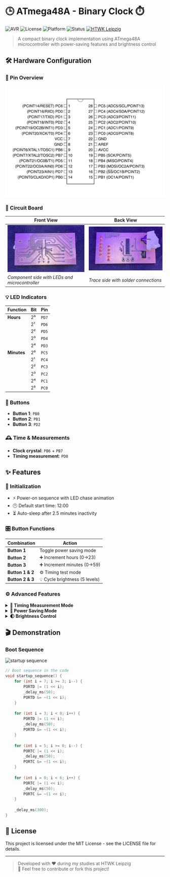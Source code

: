 # 🕒 ATmega48A - Binary Clock ⏱️

![AVR](https://img.shields.io/badge/AVR-ATmega48A-blue)
![License](https://img.shields.io/badge/License-MIT-green)
![Platform](https://img.shields.io/badge/Platform-Embedded-red)
![Status](https://img.shields.io/badge/Status-Completed-brightgreen)
[![HTWK Leipzig](https://img.shields.io/badge/HTWK_Leipzig-Leipzig_University_of_Applied_Sciences-0077CC)](https://www.htwk-leipzig.de/)

> A compact binary clock implementation using ATmega48A microcontroller with power-saving features and brightness control

## 🛠️ Hardware Configuration

### 📍 Pin Overview

![atmega48a layout](/artefacts/atmega48a_layout.png)

### 📡 Circuit Board

| Front View | Back View |
|------------|-----------|
| <img src="/artefacts/circuit_board-front.jpg" width="400" alt="Front view of PCB showing component placement"> | <img src="/artefacts/circuit_board-back.jpg" width="400" alt="Back view showing PCB traces"> |
| *Component side with LEDs and microcontroller* | *Trace side with solder connections* |

### 💡 LED Indicators
| Function  | Bit | Pin  |
|-----------|-----|------|
| **Hours** | 2⁰  | `PD7` |
|           | 2¹  | `PD6` |
|           | 2²  | `PD5` |
|           | 2³  | `PD4` |
|           | 2⁴  | `PD3` |
| **Minutes** | 2⁰ | `PC5` |
|            | 2¹ | `PC4` |
|            | 2² | `PC3` |
|            | 2³ | `PC2` |
|            | 2⁴ | `PC1` |
|            | 2⁵ | `PC0` |

### 🔘 Buttons
- **Button 1**: `PB0`
- **Button 2**: `PB1`
- **Button 3**: `PD2`

### 🕰️ Time & Measurements
-  **Clock crystal**: `PB6` + `PB7`
-  **Timing measurement**: `PD0`

## ✨ Features

### 🔌 Initialization
- ⚡ Power-on sequence with LED chase animation
- 🕛 Default start time: 12:00
- ⏳ Auto-sleep after 2.5 minutes inactivity

### 🎛️ Button Functions
| Combination | Action |
|-------------|--------|
| **Button 1** | Toggle power saving mode |
| **Button 2** | ➕ Increment hours (0→23) |
| **Button 3** | ➕ Increment minutes (0→59) |
| **Button 1 & 2** | ⚙️ Timing test mode |
| **Button 2 & 3** | 💡 Cycle brightness (5 levels) |

### ⚙️ Advanced Features
<details>
<summary><strong>🔧 Timing Measurement Mode</strong></summary>

- All LEDs light up for 2s on activation
- `PD0` toggles every second
- Buttons disabled during test
- Exit by pressing 1+2 again (3x LED blink)
</details>

<details>
<summary><strong>🔋 Power Saving Mode</strong></summary>

- All LEDs turned off
- MCU in power-save mode
- Wake via `PD0` interrupt or Button 1
- Full button functionality maintained
</details>

<details>
<summary><strong>🌓 Brightness Control</strong></summary>

- 5 adjustable brightness levels
- PWM-controlled LED intensity
- Settings persist through power cycles
- Cycle through levels with 2+3 button combo
</details>

## 🎬 Demonstration

### Boot Sequence
![startup sequence](/artefacts/startup_sequence.gif)

```c
// Boot sequence in the code
void startup_sequence() {
    for (int i = 7; i >= 3; i--) {
        PORTD |= (1 << i);
        _delay_ms(50);
        PORTD &= ~(1 << i);
    }

    for (int i = 3; i < 8; i++) {
        PORTD |= (1 << i);
        _delay_ms(50);
        PORTD &= ~(1 << i);
    }

    for (int i = 5; i >= 0; i--) {
        PORTC |= (1 << i);
        _delay_ms(50);
        PORTC &= ~(1 << i);
    }

    for (int i = 0; i < 6; i++) {
        PORTC |= (1 << i);
        _delay_ms(50);
        PORTC &= ~(1 << i);
    }

    _delay_ms(300);
}
```

## 📜 License

This project is licensed under the MIT License - see the LICENSE file for details.

---

> Developed with ❤️ during my studies at HTWK Leipzig  
> 🚀 Feel free to contribute or fork this project!
